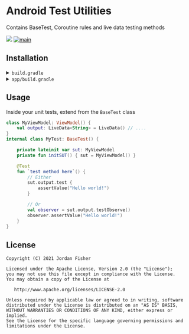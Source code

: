 # Android Test Utilities

Contains BaseTest, Coroutine rules and live data testing methods

[![](https://jitpack.io/v/thementalgoose/android-test-utilities.svg)](https://jitpack.io/#thementalgoose/android-test-utilities) [![main](https://github.com/thementalgoose/android-test-utilities/workflows/Main/badge.svg)](https://github.com/thementalgoose/android-test-utilities/actions)

## Installation

<details>
    <summary><code>build.gradle</code></summary>

    allprojects {
        repositories {
            ...
            maven { url 'https://jitpack.io' }
        }
    }
</details>

<details>
    <summary><code>app/build.gradle</code></summary>

    dependencies {
        testImplementation 'com.github.thementalgoose:android-test-utilities:1.1.0'
        // Use Jitpack version if newer
    }

Jitpack version: [![](https://jitpack.io/v/thementalgoose/android-test-utilities.svg)](https://jitpack.io/#thementalgoose/android-test-utilities)
</details>


## Usage

Inside your unit tests, extend from the `BaseTest` class

```kotlin
class MyViewModel: ViewModel() {
    val output: LiveData<String> = LiveData() // ....
}
internal class MyTest: BaseTest() {

    private lateinit var sut: MyViewModel
    private fun initSUT() { sut = MyViewModel() }

    @Test
    fun `test method here`() {
        // Either
        sut.output.test {
            assertValue("Hello world!")
        }

        // Or
        val observer = sut.output.testObserve()
        observer.assertValue("Hello world!")
    }
}
```

## License

```
Copyright (C) 2021 Jordan Fisher

Licensed under the Apache License, Version 2.0 (the "License");
you may not use this file except in compliance with the License.
You may obtain a copy of the License at

   http://www.apache.org/licenses/LICENSE-2.0

Unless required by applicable law or agreed to in writing, software
distributed under the License is distributed on an "AS IS" BASIS,
WITHOUT WARRANTIES OR CONDITIONS OF ANY KIND, either express or implied.
See the License for the specific language governing permissions and
limitations under the License.
```